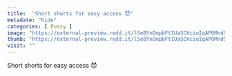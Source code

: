```yaml
---
title:  "Short shorts for easy access 😈"
metadate: "hide"
categories: [ Pussy ]
image: "https://external-preview.redd.it/lSeBYnOmpbFtIUaSCHcioIqAPOMnd5q3HPvoQflc_nc.jpg?auto=webp&s=e7a730db523ce67c3ee8f373f30b1e6264a90bab"
thumb: "https://external-preview.redd.it/lSeBYnOmpbFtIUaSCHcioIqAPOMnd5q3HPvoQflc_nc.jpg?width=1080&crop=smart&auto=webp&s=b97995582390dd6637140064f0d1b504260d8752"
visit: ""
---
```

Short shorts for easy access 😈
